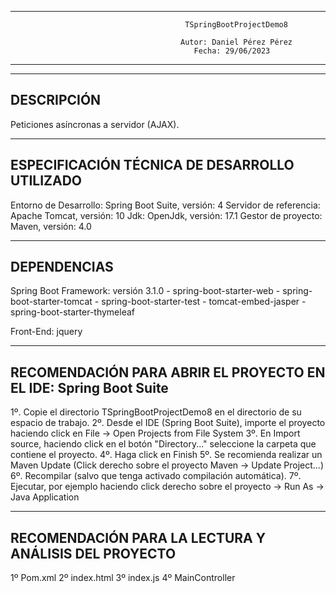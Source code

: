 ----------------------------------------------------------------------------------------------------------------------
                                           TSpringBootProjectDemo8                                                   
                                                                                                                     
                                          Autor: Daniel Pérez Pérez                                                  
                                             Fecha: 29/06/2023                                                       
----------------------------------------------------------------------------------------------------------------------
----------------------------------------------------------------------------------------------------------------------
DESCRIPCIÓN
----------------------------------------------------------------------------------------------------------------------
Peticiones asíncronas a servidor (AJAX).

----------------------------------------------------------------------------------------------------------------------
ESPECIFICACIÓN TÉCNICA DE DESARROLLO UTILIZADO
----------------------------------------------------------------------------------------------------------------------
Entorno de Desarrollo: Spring Boot Suite, versión: 4
Servidor de referencia: Apache Tomcat, versión: 10
Jdk: OpenJdk, versión: 17.1
Gestor de proyecto: Maven, versión: 4.0

----------------------------------------------------------------------------------------------------------------------
DEPENDENCIAS
----------------------------------------------------------------------------------------------------------------------
Spring Boot Framework: versión 3.1.0 
       - spring-boot-starter-web
       - spring-boot-starter-tomcat
       - spring-boot-starter-test
       - tomcat-embed-jasper
       - spring-boot-starter-thymeleaf

Front-End: jquery

              
----------------------------------------------------------------------------------------------------------------------
RECOMENDACIÓN PARA ABRIR EL PROYECTO EN EL IDE: Spring Boot Suite
----------------------------------------------------------------------------------------------------------------------
1º. Copie el directorio TSpringBootProjectDemo8 en el directorio de su espacio de trabajo.
2º. Desde el IDE (Spring Boot Suite), importe el proyecto haciendo click en File -> Open Projects from File System 
3º. En Import source, haciendo click en el botón "Directory..." seleccione la carpeta que contiene el proyecto.
4º. Haga click en Finish
5º. Se recomienda realizar un Maven Update (Click derecho sobre el proyecto Maven -> Update Project...)
6º. Recompilar (salvo que tenga activado compilación automática).
7º. Ejecutar, por ejemplo haciendo click derecho sobre el proyecto -> Run As -> Java Application

----------------------------------------------------------------------------------------------------------------------
RECOMENDACIÓN PARA LA LECTURA Y ANÁLISIS DEL PROYECTO
----------------------------------------------------------------------------------------------------------------------

1º Pom.xml
2º index.html
3º index.js
4º MainController
